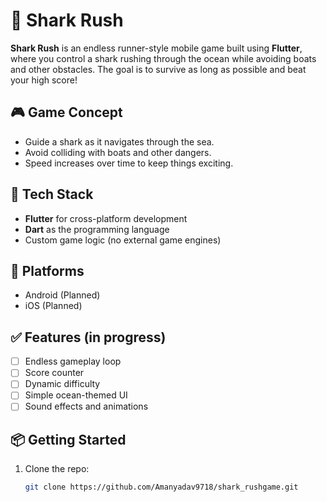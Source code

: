 # 🦈 Shark Rush

**Shark Rush** is an endless runner-style mobile game built using **Flutter**, where you control a shark rushing through the ocean while avoiding boats and other obstacles. The goal is to survive as long as possible and beat your high score!

## 🎮 Game Concept

- Guide a shark as it navigates through the sea.
- Avoid colliding with boats and other dangers.
- Speed increases over time to keep things exciting.

## 🚀 Tech Stack

- **Flutter** for cross-platform development
- **Dart** as the programming language
- Custom game logic (no external game engines)

## 📱 Platforms

- Android (Planned)
- iOS (Planned)

## ✅ Features (in progress)

- [ ] Endless gameplay loop
- [ ] Score counter
- [ ] Dynamic difficulty
- [ ] Simple ocean-themed UI
- [ ] Sound effects and animations

## 📦 Getting Started

1. Clone the repo:
   ```bash
   git clone https://github.com/Amanyadav9718/shark_rushgame.git
